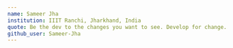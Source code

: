 ```yaml
---
name: Sameer Jha
institution: IIIT Ranchi, Jharkhand, India
quote: Be the dev to the changes you want to see. Develop for change.
github_user: Sameer-Jha
---
```


